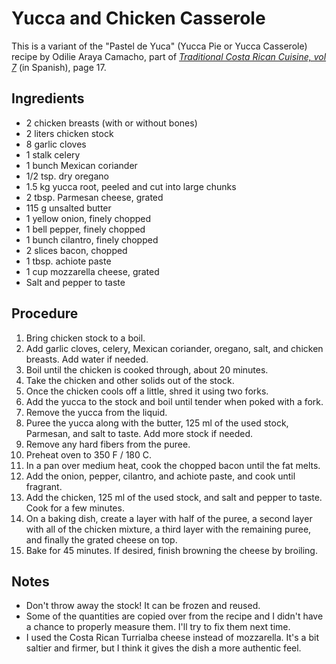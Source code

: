 # Yucca and Chicken Casserole

This is a variant of the "Pastel de Yuca" (Yucca Pie or Yucca Casserole) recipe by Odilie Araya Camacho, part of [*Traditional Costa Rican Cuisine, vol 7*](https://github.com/jvillalobos/Cooking/blob/master/Recipes/cocina-tradicional-costarricense/Cocina%20Tradicional%20CR%207%20-%20Zona%20Norte.pdf) (in Spanish), page 17.

## Ingredients

* 2 chicken breasts (with or without bones)
* 2 liters chicken stock
* 8 garlic cloves
* 1 stalk celery
* 1 bunch Mexican coriander
* 1/2 tsp. dry oregano
* 1.5 kg yucca root, peeled and cut into large chunks
* 2 tbsp. Parmesan cheese, grated
* 115 g unsalted butter
* 1 yellow onion, finely chopped
* 1 bell pepper, finely chopped
* 1 bunch cilantro, finely chopped
* 2 slices bacon, chopped
* 1 tbsp. achiote paste
* 1 cup mozzarella cheese, grated
* Salt and pepper to taste

## Procedure

1. Bring chicken stock to a boil.
2. Add garlic cloves, celery, Mexican coriander, oregano, salt, and chicken breasts. Add water if needed.
3. Boil until the chicken is cooked through, about 20 minutes.
4. Take the chicken and other solids out of the stock.
5. Once the chicken cools off a little, shred it using two forks.
6. Add the yucca to the stock and boil until tender when poked with a fork.
7. Remove the yucca from the liquid.
8. Puree the yucca along with the butter, 125 ml of the used stock, Parmesan, and salt to taste. Add more stock if needed.
9. Remove any hard fibers from the puree.
10. Preheat oven to 350 F / 180 C.
11. In a pan over medium heat, cook the chopped bacon until the fat melts.
12. Add the onion, pepper, cilantro, and achiote paste, and cook until fragrant.
13. Add the chicken, 125 ml of the used stock, and salt and pepper to taste. Cook for a few minutes.
14. On a baking dish, create a layer with half of the puree, a second layer with all of the chicken mixture, a third layer with the remaining puree, and finally the grated cheese on top.
15. Bake for 45 minutes. If desired, finish browning the cheese by broiling.

## Notes
* Don't throw away the stock! It can be frozen and reused.
* Some of the quantities are copied over from the recipe and I didn't have a chance to properly measure them. I'll try to fix them next time.
* I used the Costa Rican Turrialba cheese instead of mozzarella. It's a bit saltier and firmer, but I think it gives the dish a more authentic feel.

